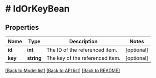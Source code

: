 # # IdOrKeyBean

## Properties

Name | Type | Description | Notes
------------ | ------------- | ------------- | -------------
**id** | **int** | The ID of the referenced item. | [optional]
**key** | **string** | The key of the referenced item. | [optional]

[[Back to Model list]](../../README.md#models) [[Back to API list]](../../README.md#endpoints) [[Back to README]](../../README.md)
